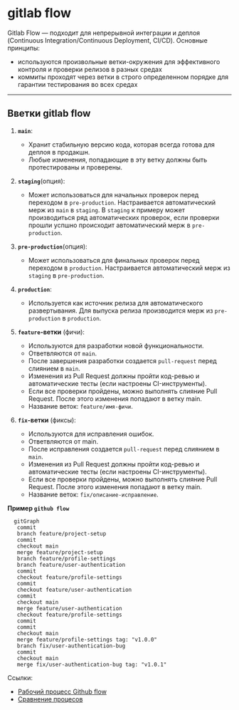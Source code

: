 # gitlab flow

Gitlab Flow — подходит для непрерывной интеграции и деплоя (Continuous Integration/Continuous Deployment, CI/CD). Основные принципы:
  - используются произвольные ветки-окружения для эффективного контроля и проверки релизов в разных средах
  - коммиты проходят через ветки в строго определенном порядке для гарантии тестирования во всех средах
---

## Вветки gitlab flow
1. **`main`**:
   - Хранит стабильную версию кода, которая всегда готова для деплоя в продакшн.
   - Любые изменения, попадающие в эту ветку должны быть протестированы и проверены.

3. **`staging`**(опция):
   - Может использоваться для начальных проверок перед переходом в `pre-production`. Настраивается автоматический мерж из `main` в `staging`. В `staging` к примеру может производиться ряд автоматических проверок, если проверки прошли успшно происходит автоматический мерж в `pre-production`.

3. **`pre-production`**(опция):
   - Может использоваться для финальных проверок перед переходом в `production`. Настраивается автоматический мерж из `staging` в `pre-production`.
  
2. **`production`**:
   - Используется как источник релиза для автоматического развертывания. Для выпуска релиза производится мерж из `pre-production` в `production`.

2. **`feature`-ветки** (фичи):
   - Используются для разработки новой функциональности.
   - Ответвляются от `main`.
   - После завершения разработки создается `pull-request` перед слиянием в `main`.
   - Изменения из Pull Request должны пройти код-ревью и автоматические тесты (если настроены CI-инструменты).
   - Если все проверки пройдены, можно выполнять слияние Pull Request. После этого изменения попадают в ветку main.
   - Название веток: `feature/имя-фичи`.

5. **`fix`-ветки** (фиксы):
   - Используются для исправления ошибок.
   - Ответвляются от main.
   - После исправления создается `pull-request` перед слиянием в `main`.
   - Изменения из Pull Request должны пройти код-ревью и автоматические тесты (если настроены CI-инструменты).
   - Если все проверки пройдены, можно выполнять слияние Pull Request. После этого изменения попадают в ветку main.
   - Название веток: `fix/описание-исправление`.

**Пример `github flow`**
```mermaid
  gitGraph
   commit
   branch feature/project-setup
   commit
   checkout main
   merge feature/project-setup
   branch feature/profile-settings
   branch feature/user-authentication
   commit
   checkout feature/profile-settings
   commit
   checkout feature/user-authentication
   commit
   checkout main
   merge feature/user-authentication
   checkout feature/profile-settings
   commit
   commit
   checkout main
   merge feature/profile-settings tag: "v1.0.0"
   branch fix/user-authentication-bug
   commit
   checkout main
   merge fix/user-authentication-bug tag: "v1.0.1"
```

Ссылки:

- [Рабочий процесс Github flow](https://docs.github.com/en/get-started/using-github/github-flow#following-github-flow)
- [Сравнение процесов](https://yapro.ru/article/6172)
